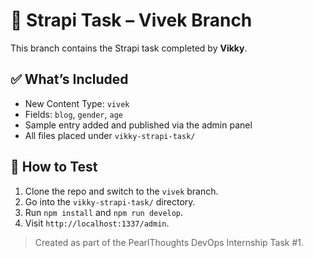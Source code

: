 # 🚀 Strapi Task – Vivek Branch

This branch contains the Strapi task completed by **Vikky**.

## ✅ What’s Included

- New Content Type: `vivek`
- Fields: `blog`, `gender`, `age`
- Sample entry added and published via the admin panel
- All files placed under `vikky-strapi-task/`

## 🧪 How to Test

1. Clone the repo and switch to the `vivek` branch.
2. Go into the `vikky-strapi-task/` directory.
3. Run `npm install` and `npm run develop`.
4. Visit `http://localhost:1337/admin`.

> Created as part of the PearlThoughts DevOps Internship Task #1.

